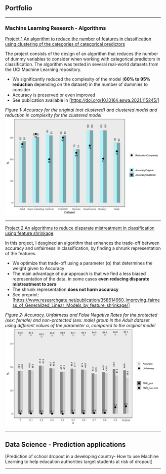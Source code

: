 ## Portfolio

---

### Machine Learning Research - Algorithms
[Project 1 An algorithm to reduce the number of features in classification using clustering of the categories of categorical predictors](https://marcelagalvisres.github.io/clustcat/)

The project consists of the design of an algorithm that reduces the number of dummy variables to consider when working with categorical predictors in classification. The algorithm was tested in several real-world datasets from the UCI Machine Learning repository. 

- We significantly reduced the complexity of the model (**60% to 95% reduction** depending on the dataset) in the number of dummies to consider
- Accuracy is preserved or even improved
- See publication available in [https://doi.org/10.1016/j.eswa.2021.115245/]

_Figure 1: Accuracy for the original (not clustered) and clustered model and reduction in complexity for the clustered model_
<img src="images/effect_clust.jpeg?raw=true"/>

---

[Project 2 An algorithms to reduce disparate mistreatment in classification using feature shrinkage](http://example.com/)

In this project, I desgined an algorithm that enhances the trade-off between accuracy and unfairness in classification, by finding a shrunk representation of the features. 
- We optimize that trade-off using a parameter (&alpha;) that determines the weight given to Accuracy
- The main advantage of our approach is that we find a less biased representation of the data, in some cases **even reducing disparate mistreatment to zero** 
- The shrunk representation **does not harm accuracy**
- See preprint: [https://www.researchgate.net/publication/358614960_Improving_fairness_of_Generalized_Linear_Models_by_feature_shrinkage/]

_Figure 2: Accuracy, Unfairness and False Negative Rates for the protected (sex: female) and non-protected (sex: male) group in the Adult dataset using different values of the parameter &alpha;, compared to the original model_
<img src="images/Adult_sex.jpeg?raw=true"/> 


---
## Data Science - Prediction applications
[Prediction of school dropout in a developing country- How to use Machine Learning to help education authorities target students at risk of dropout]






---

